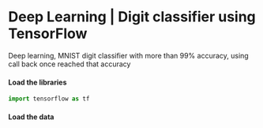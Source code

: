 
# Deep Learning | Digit classifier using TensorFlow

Deep learning,  MNIST  digit classifier with more than 99% accuracy, using call back once reached that accuracy

#### Load the libraries


```python
import tensorflow as tf
```

#### Load the data 


```python

```
